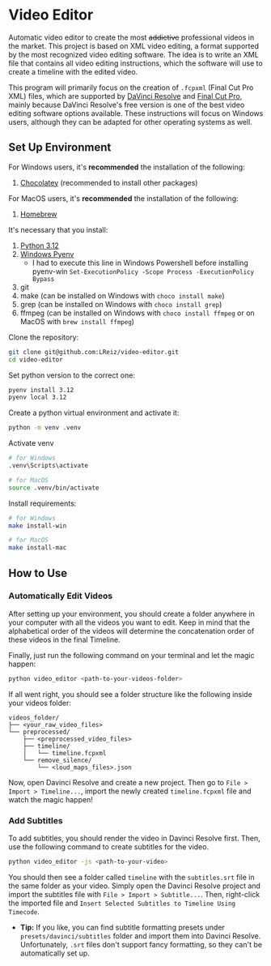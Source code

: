 # Video Editor

Automatic video editor to create the most <s>addictive</s> professional videos in the market. This project is based on XML video editing, a format supported by the most recognized video editing software. The idea is to write an XML file that contains all video editing instructions, which the software will use to create a timeline with the edited video.

This program will primarily focus on the creation of `.fcpxml` (Final Cut Pro XML) files, which are supported by [DaVinci Resolve](https://www.blackmagicdesign.com/products/davinciresolve) and [Final Cut Pro](https://www.apple.com/br/final-cut-pro/), mainly because DaVinci Resolve's free version is one of the best video editing software options available. These instructions will focus on Windows users, although they can be adapted for other operating systems as well.

## Set Up Environment

For Windows users, it's **recommended** the installation of the following:
1. [Chocolatey](https://chocolatey.org/install#individual) (recommended to install other packages)

For MacOS users, it's **recommended** the installation of the following:
1. [Homebrew](https://brew.sh/)

It's necessary that you install:
1. [Python 3.12](https://www.python.org/downloads/release/python-3120/)
1. [Windows Pyenv](https://github.com/pyenv-win/pyenv-win?tab=readme-ov-file#quick-start)
    - I had to execute this line in Windows Powershell before installing pyenv-win `Set-ExecutionPolicy -Scope Process -ExecutionPolicy Bypass`
1. git
1. make (can be installed on Windows with `choco install make`)
1. grep (can be installed on Windows with `choco install grep`)
1. ffmpeg (can be installed on Windows with `choco install ffmpeg` or on MacOS with `brew install ffmpeg`)


Clone the repository:

```bash
git clone git@github.com:LReiz/video-editor.git
cd video-editor
```

Set python version to the correct one:

```bash
pyenv install 3.12
pyenv local 3.12
```

Create a python virtual environment and activate it:

```bash
python -m venv .venv
```

Activate venv

```bash
# for Windows
.venv\Scripts\activate

# for MacOS
source .venv/bin/activate
```

Install requirements:

```bash
# for Windows
make install-win

# for MacOS
make install-mac
```

## How to Use

### Automatically Edit Videos

After setting up your environment, you should create a folder anywhere in your computer with all the videos you want to edit. Keep in mind that the alphabetical order of the videos will determine the concatenation order of these videos in the final Timeline.

Finally, just run the following command on your terminal and let the magic happen:

```bash
python video_editor <path-to-your-videos-folder>
```

If all went right, you should see a folder structure like the following inside your videos folder:

    videos_folder/
    ├── <your_raw_video_files>
    └── preprocessed/
        ├── <preprocessed_video_files>
        ├── timeline/
        │   └── timeline.fcpxml
        └── remove_silence/
            └── <loud_maps_files>.json

Now, open Davinci Resolve and create a new project. Then go to `File > Import > Timeline...`, import the newly created `timeline.fcpxml` file and watch the magic happen!

### Add Subtitles

To add subtitles, you should render the video in Davinci Resolve first. Then, use the following command to create subtitles for the video.

```bash
python video_editor -js <path-to-your-video>
```

You should then see a folder called `timeline` with the `subtitles.srt` file in the same folder as your video. Simply open the Davinci Resolve project and import the subtitles file with `File > Import > Subtitle...`. Then, right-click the imported file and `Insert Selected Subtitles to Timeline Using Timecode`.

- **Tip:** If you like, you can find subtitle formatting presets under `presets/davinci/subtitles` folder and import them into Davinci Resolve. Unfortunately, `.srt` files don't support fancy formatting, so they can't be automatically set up.
